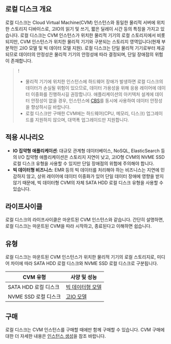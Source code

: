 ## 로컬 디스크 개요
로컬 디스크는 Cloud Virtual Machine(CVM) 인스턴스와 동일한 물리적 서버에 위치한 스토리지 디바이스로, 고IO의 읽기 및 쓰기, 짧은 딜레이 시간 등의 특징을 가지고 있습니다.
로컬 디스크는 CVM 인스턴스가 위치한 물리적 기기의 로컬 스토리지에서 비롯되지만, CVM 인스턴스가 위치한 물리적 기기와 구분되는 스토리지 영역입니다(현재 부분적인 고IO 모델 및 빅 데이터 모델 지원). 로컬 디스크는 단일 물리적 기기로부터 제공되므로 데이터의 안정성은 물리적 기기의 안정성에 따라 결정되며, 단일 장애점의 위험이 존재합니다.



>! 
> - 물리적 기기에 위치한 인스턴스에 하드웨어 장애가 발생하면 로컬 디스크의 데이터가 손실될 위험이 있으므로, 데이터 가용성을 위해 응용 레이어에 데이터 이중화를 진행하시길 권장합니다. 애플리케이션의 아키텍처 설계에 데이터 안정성이 없을 경우, 인스턴스에 [CBS](https://intl.cloud.tencent.com/document/product/213/4953)를 동시에 사용하여 데이터 안정성을 향상하시길 바랍니다.
> - 로컬 디스크만 구매한 CVM에는 하드웨어(CPU, 메모리, 디스크) 업그레이드를 지원하지 않으며, 대역폭 업그레이드만 지원합니다.
> 

## 적용 시나리오
- **IO 집약형 애플리케이션**: 대규모 관계형 데이터베이스, NoSQL, ElasticSearch 등의 I/O 집약형 애플리케이션은 스토리지 지연이 낮고, 고IO형 CVM의 NVME SSD 로컬 디스크 유형을 사용할 수 있지만 단일 장애점의 위험에 주의해야 합니다.
- **빅 데이터형 비즈니스**: EMR 등의 빅 데이터를 처리해야 하는 비즈니스는 지연에 민감하지 않고, 상위 레이어에 데이터 이중화가 있어 단일 데이터 장애에 영향을 받지 않기 때문에, 빅 데이터형 CVM의 자체 SATA HDD 로컬 디스크 유형을 사용할 수 있습니다.


## 라이프사이클
로컬 디스크의 라이프사이클은 마운트된 CVM 인스턴스와 같습니다. 간단히 설명하면, 로컬 디스크는 마운트된 CVM을 따라 시작하고, 종료된다고 이해하면 쉽습니다.

## 유형

로컬 디스크는 마운트된 CVM 인스턴스가 위치한 물리적 기기의 로컬 스토리지로, 미디어 차이에 따라 SATA HDD 로컬 디스크와 NVME SSD 로컬 디스크로 구분됩니다.

| CVM 유형 | 사양 및 성능 |
|---------|---------|
| SATA HDD 로컬 디스크 | [빅 데이터형 모델](https://intl.cloud.tencent.com/document/product/213/11518#D) |
| NVME SSD 로컬 디스크 | [고IO 모델](https://intl.cloud.tencent.com/document/product/213/11518#I) |

## 구매
로컬 디스크는 CVM 인스턴스를 구매할 때에만 함께 구매할 수 있습니다. CVM 구매에 대한 더 자세한 내용은 [인스턴스 생성](https://intl.cloud.tencent.com/document/product/213/4855)을 참조 바랍니다.

